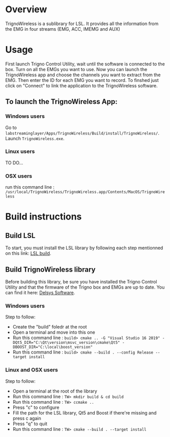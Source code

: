 # Overview

TrignoWireless is a sublibrary for LSL. It provides all the information from the EMG in four streams (EMG, ACC, IMEMG and AUX)

# Usage

First launch Trigno Control Utility, wait until the software is connected to the box. Turn on all the EMGs you want to use.
Now you can launch the TrignoWireless app and choose the channels you want to extract from the EMG. Then enter the ID for each EMG you want to record. 
To finshed just click on "Connect" to link the application to the TrignoWireless software.

## To launch the TrignoWireless App:
### Windows users
Go to `labstreaminglayer/Apps/TrignoWireless/Build/install/TrignoWireless/`.
Launch `TrignoWireless.exe`.

### Linux users
TO DO...

### OSX users
run this command line : `/usr/local/TrignoWireless/TrignoWireless.app/Contents/MacOS/TrignoWireless`

# Build instructions

## Build LSL

To start, you must install the LSL library by following each step mentionned on this link: [LSL build](https://github.com/sccn/labstreaminglayer/blob/master/doc/BUILD.md).

## Build TrignoWireless library

Before building this library, be sure you have installed the Trigno Control Utility and that the firmware of the Trigno box and  EMGs are up to date. You can find it here: [Delsys Software](https://www.delsys.com/support/software/).

### Windows users

Step to follow:<BR/>
* Create the "build" foledr at the root
* Open a terminal and move into this one
* Run this command line :  `build> cmake .. -G "Visual Studio 16 2019" -DQt5_DIR="C:\Qt\version\msvc_version\cmake\Qt5" -DBOOST_DIR="C:\local\boost_version"`
* Run this command line :  `build> cmake --build . --config Release --target install`

### Linux and OSX users

Step to follow:<BR/>
* Open a terminal at the root of the library
* Run this command line :  `TW> mkdir build & cd build`
* Run this command line :  `TW> ccmake ..`
* Press "c" to configure
* Fill the path for the LSL library, Qt5 and Boost if there're missing and press c again
* Press "q" to quit
* Run this command line :  `TW> cmake --build . --target install`
